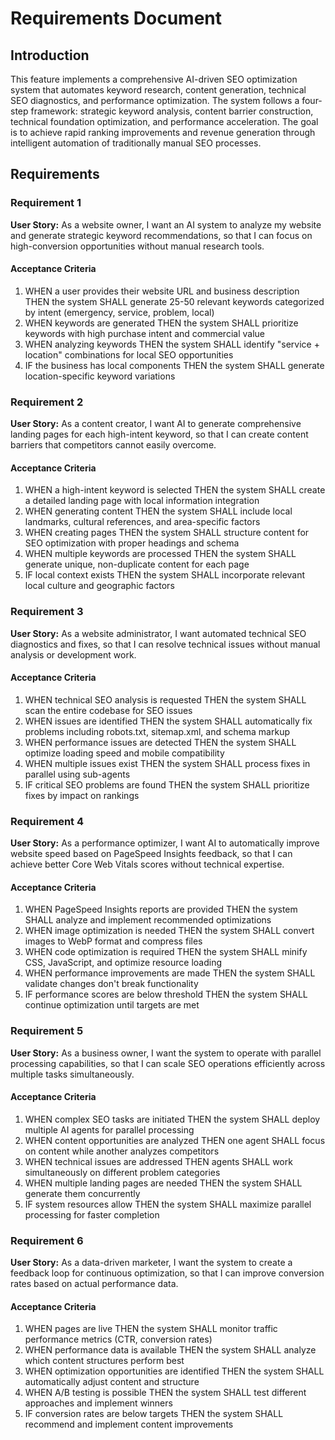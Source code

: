 # Requirements Document

## Introduction

This feature implements a comprehensive AI-driven SEO optimization system that automates keyword research, content generation, technical SEO diagnostics, and performance optimization. The system follows a four-step framework: strategic keyword analysis, content barrier construction, technical foundation optimization, and performance acceleration. The goal is to achieve rapid ranking improvements and revenue generation through intelligent automation of traditionally manual SEO processes.

## Requirements

### Requirement 1

**User Story:** As a website owner, I want an AI system to analyze my website and generate strategic keyword recommendations, so that I can focus on high-conversion opportunities without manual research tools.

#### Acceptance Criteria

1. WHEN a user provides their website URL and business description THEN the system SHALL generate 25-50 relevant keywords categorized by intent (emergency, service, problem, local)
2. WHEN keywords are generated THEN the system SHALL prioritize keywords with high purchase intent and commercial value
3. WHEN analyzing keywords THEN the system SHALL identify "service + location" combinations for local SEO opportunities
4. IF the business has local components THEN the system SHALL generate location-specific keyword variations

### Requirement 2

**User Story:** As a content creator, I want AI to generate comprehensive landing pages for each high-intent keyword, so that I can create content barriers that competitors cannot easily overcome.

#### Acceptance Criteria

1. WHEN a high-intent keyword is selected THEN the system SHALL create a detailed landing page with local information integration
2. WHEN generating content THEN the system SHALL include local landmarks, cultural references, and area-specific factors
3. WHEN creating pages THEN the system SHALL structure content for SEO optimization with proper headings and schema
4. WHEN multiple keywords are processed THEN the system SHALL generate unique, non-duplicate content for each page
5. IF local context exists THEN the system SHALL incorporate relevant local culture and geographic factors

### Requirement 3

**User Story:** As a website administrator, I want automated technical SEO diagnostics and fixes, so that I can resolve technical issues without manual analysis or development work.

#### Acceptance Criteria

1. WHEN technical SEO analysis is requested THEN the system SHALL scan the entire codebase for SEO issues
2. WHEN issues are identified THEN the system SHALL automatically fix problems including robots.txt, sitemap.xml, and schema markup
3. WHEN performance issues are detected THEN the system SHALL optimize loading speed and mobile compatibility
4. WHEN multiple issues exist THEN the system SHALL process fixes in parallel using sub-agents
5. IF critical SEO problems are found THEN the system SHALL prioritize fixes by impact on rankings

### Requirement 4

**User Story:** As a performance optimizer, I want AI to automatically improve website speed based on PageSpeed Insights feedback, so that I can achieve better Core Web Vitals scores without technical expertise.

#### Acceptance Criteria

1. WHEN PageSpeed Insights reports are provided THEN the system SHALL analyze and implement recommended optimizations
2. WHEN image optimization is needed THEN the system SHALL convert images to WebP format and compress files
3. WHEN code optimization is required THEN the system SHALL minify CSS, JavaScript, and optimize resource loading
4. WHEN performance improvements are made THEN the system SHALL validate changes don't break functionality
5. IF performance scores are below threshold THEN the system SHALL continue optimization until targets are met

### Requirement 5

**User Story:** As a business owner, I want the system to operate with parallel processing capabilities, so that I can scale SEO operations efficiently across multiple tasks simultaneously.

#### Acceptance Criteria

1. WHEN complex SEO tasks are initiated THEN the system SHALL deploy multiple AI agents for parallel processing
2. WHEN content opportunities are analyzed THEN one agent SHALL focus on content while another analyzes competitors
3. WHEN technical issues are addressed THEN agents SHALL work simultaneously on different problem categories
4. WHEN multiple landing pages are needed THEN the system SHALL generate them concurrently
5. IF system resources allow THEN the system SHALL maximize parallel processing for faster completion

### Requirement 6

**User Story:** As a data-driven marketer, I want the system to create a feedback loop for continuous optimization, so that I can improve conversion rates based on actual performance data.

#### Acceptance Criteria

1. WHEN pages are live THEN the system SHALL monitor traffic performance metrics (CTR, conversion rates)
2. WHEN performance data is available THEN the system SHALL analyze which content structures perform best
3. WHEN optimization opportunities are identified THEN the system SHALL automatically adjust content and structure
4. WHEN A/B testing is possible THEN the system SHALL test different approaches and implement winners
5. IF conversion rates are below targets THEN the system SHALL recommend and implement content improvements